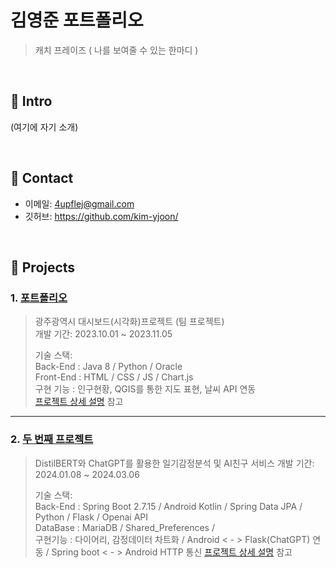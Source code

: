 # 김영준 포트폴리오
>캐치 프레이즈 ( 나를 보여줄 수 있는 한마디 )

</br>

## :pushpin: Intro
(여기에 자기 소개)

</br>

## :pushpin: Contact
- 이메일: 4upflej@gmail.com 
- 깃허브: https://github.com/kim-yjoon/

</br>

## :pushpin: Projects
### 1. [포트폴리오](https://github.com/2021-SMHRD-KDT-AI-15/SEE)
>광주광역시 대시보드(시각화)프로젝트 (팀 프로젝트)  
>개발 기간: 2023.10.01 ~ 2023.11.05  
>  
>기술 스택:  
>Back-End : Java 8 / Python / Oracle   
>Front-End : HTML / CSS / JS / Chart.js   
>구현 기능 : 인구현황, QGIS를 통한 지도 표현, 날씨 API 연동  
>[프로젝트 상세 설명](https://github.com/2021-SMHRD-KDT-AI-15/SEE.git) 참고

---

### 2. [두 번째 프로젝트](https://github.com/JungHyung2/gitio.io)
>DistilBERT와 ChatGPT를 활용한 일기감정분석 및 AI친구 서비스
>개발 기간: 2024.01.08 ~ 2024.03.06  
>  
>기술 스택:  
>Back-End : Spring Boot 2.7.15 / Android Kotlin / Spring Data JPA / Python / Flask / Openai API    
>DataBase : MariaDB / Shared_Preferences /    
>구현기능  : 다이어리, 감정데이터 차트화 / Android < - > Flask(ChatGPT) 연동 / Spring boot < - > Android HTTP 통신
>[프로젝트 상세 설명](https://github.com/JungHyung2/gitio.io) 참고
